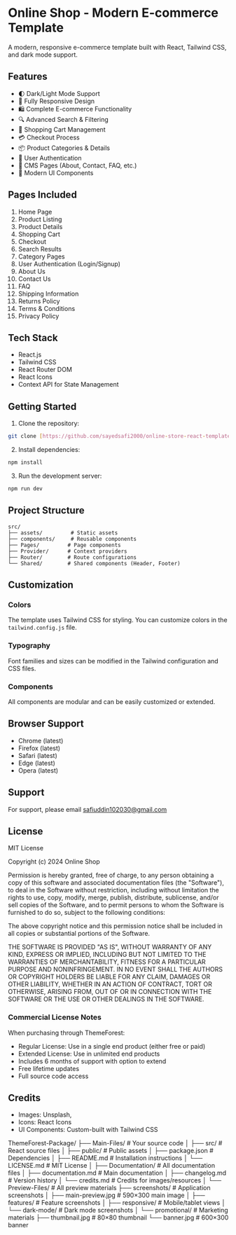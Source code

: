 # Online Shop - Modern E-commerce Template

A modern, responsive e-commerce template built with React, Tailwind CSS, and dark mode support.

## Features

- 🌓 Dark/Light Mode Support
- 📱 Fully Responsive Design
- 🛍️ Complete E-commerce Functionality
- 🔍 Advanced Search & Filtering
- 🛒 Shopping Cart Management
- 💳 Checkout Process
- 📦 Product Categories & Details
- 👤 User Authentication
- 📄 CMS Pages (About, Contact, FAQ, etc.)
- 🎨 Modern UI Components

## Pages Included

1. Home Page
2. Product Listing
3. Product Details
4. Shopping Cart
5. Checkout
6. Search Results
7. Category Pages
8. User Authentication (Login/Signup)
9. About Us
10. Contact Us
11. FAQ
12. Shipping Information
13. Returns Policy
14. Terms & Conditions
15. Privacy Policy

## Tech Stack

- React.js
- Tailwind CSS
- React Router DOM
- React Icons
- Context API for State Management

## Getting Started

1. Clone the repository:
```bash
git clone [https://github.com/sayedsafi2000/online-store-react-template.git]
```

2. Install dependencies:
```bash
npm install
```

3. Run the development server:
```bash
npm run dev
```

## Project Structure

```
src/
├── assets/         # Static assets
├── components/     # Reusable components
├── Pages/         # Page components
├── Provider/      # Context providers
├── Router/        # Route configurations
└── Shared/        # Shared components (Header, Footer)
```

## Customization

### Colors
The template uses Tailwind CSS for styling. You can customize colors in the `tailwind.config.js` file.

### Typography
Font families and sizes can be modified in the Tailwind configuration and CSS files.

### Components
All components are modular and can be easily customized or extended.

## Browser Support

- Chrome (latest)
- Firefox (latest)
- Safari (latest)
- Edge (latest)
- Opera (latest)

## Support

For support, please email safiuddin102030@gmail.com

## License

MIT License

Copyright (c) 2024 Online Shop

Permission is hereby granted, free of charge, to any person obtaining a copy
of this software and associated documentation files (the "Software"), to deal
in the Software without restriction, including without limitation the rights
to use, copy, modify, merge, publish, distribute, sublicense, and/or sell
copies of the Software, and to permit persons to whom the Software is
furnished to do so, subject to the following conditions:

The above copyright notice and this permission notice shall be included in all
copies or substantial portions of the Software.

THE SOFTWARE IS PROVIDED "AS IS", WITHOUT WARRANTY OF ANY KIND, EXPRESS OR
IMPLIED, INCLUDING BUT NOT LIMITED TO THE WARRANTIES OF MERCHANTABILITY,
FITNESS FOR A PARTICULAR PURPOSE AND NONINFRINGEMENT. IN NO EVENT SHALL THE
AUTHORS OR COPYRIGHT HOLDERS BE LIABLE FOR ANY CLAIM, DAMAGES OR OTHER
LIABILITY, WHETHER IN AN ACTION OF CONTRACT, TORT OR OTHERWISE, ARISING FROM,
OUT OF OR IN CONNECTION WITH THE SOFTWARE OR THE USE OR OTHER DEALINGS IN THE
SOFTWARE.

### Commercial License Notes

When purchasing through ThemeForest:
- Regular License: Use in a single end product (either free or paid)
- Extended License: Use in unlimited end products
- Includes 6 months of support with option to extend
- Free lifetime updates
- Full source code access

## Credits

- Images: Unsplash,
- Icons: React Icons
- UI Components: Custom-built with Tailwind CSS

ThemeForest-Package/
├── Main-Files/               # Your source code
│   ├── src/                  # React source files
│   ├── public/              # Public assets
│   ├── package.json         # Dependencies
│   ├── README.md            # Installation instructions
│   └── LICENSE.md           # MIT License
│
├── Documentation/           # All documentation files
│   ├── documentation.md     # Main documentation
│   ├── changelog.md         # Version history
│   └── credits.md          # Credits for images/resources
│
└── Preview-Files/          # All preview materials
    ├── screenshots/        # Application screenshots
    │   ├── main-preview.jpg    # 590×300 main image
    │   ├── features/           # Feature screenshots
    │   ├── responsive/         # Mobile/tablet views
    │   └── dark-mode/         # Dark mode screenshots
    │
    └── promotional/        # Marketing materials
        ├── thumbnail.jpg       # 80×80 thumbnail
        └── banner.jpg          # 600×300 banner